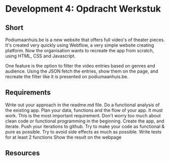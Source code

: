 # Development 4: Opdracht Werkstuk

## Short
Podiumaanhuis.be is a new website that offers full video's of theater pieces. It's created very quickly using Webflow, a  very simple website creating platform. Now the organisation wants to recreate the app from scratch, using HTML, CSS and Javascript.

One feature is the option to filter the video entries based on genres and audience. Using the JSON fetch the entries, show them on the page, and recreate the filter like it is presented on podiumaanhuis.be.

## Requirements

Write out your approach in the readme.md file. Do a functional analysis of the existing app. Plan your data, functions and the flow of your app.
It must work. This is the most important requirement. Don't worry too much about clean code or functional programming in the beginning. Create the app, and iterate.
Push your iterations to github.
Try to make your code as functional & pure as possible.
Try to avoid side effects as much as possible.
Write tests for at least 2 functions
Show the result on the webpage

## Resources
[podiumaanhuis.be]: https://www.podiumaanhuis.be/
[Starter code]: https://github.com/pmcp/ehbdev4werkstuk
[Presentation]: https://docs.google.com/presentation/d/1tlhfJPTmw0MP4kfKSdszo4bUSKwG9xRcuSmzhbkiNaw/edit?usp=sharing

 